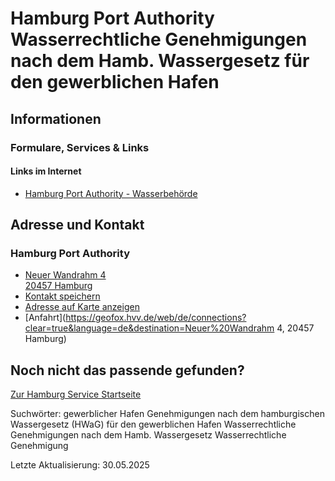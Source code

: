 




Hamburg Port Authority Wasserrechtliche Genehmigungen nach dem Hamb. Wassergesetz für den gewerblichen Hafen
============================================================================================================

Informationen
-------------

### Formulare, Services & Links

#### Links im Internet

* [Hamburg Port Authority - Wasserbehörde](https://www.hamburg-port-authority.de/de/wasser)

Adresse und Kontakt
-------------------

### Hamburg Port Authority

* [Neuer Wandrahm 4   
  20457 Hamburg](#)
* [Kontakt speichern](//iason.hamburg.de/befi/info/vcard/11282687/ "Kontakt speichern")
* [Adresse auf Karte anzeigen](#)
* [Anfahrt](https://geofox.hvv.de/web/de/connections?clear=true&language=de&destination=Neuer%20Wandrahm 4, 20457 Hamburg)

Noch nicht das passende gefunden?
---------------------------------

 [Zur Hamburg Service Startseite](/service/)

Suchwörter: gewerblicher Hafen Genehmigungen nach dem hamburgischen Wassergesetz (HWaG) für den gewerblichen Hafen Wasserrechtliche Genehmigungen nach dem Hamb. Wassergesetz Wasserrechtliche Genehmigung

Letzte Aktualisierung: 30.05.2025


